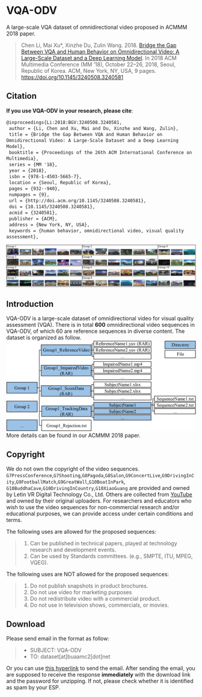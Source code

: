 # VQA-ODV
A large-scale VQA dataset of omnidirectional video proposed in ACMMM 2018 paper.
> Chen Li, Mai Xu*, Xinzhe Du, Zulin Wang. 2018. [Bridge the Gap Between
VQA and Human Behavior on Omnidirectional Video: A Large-Scale Dataset
and a Deep Learning Model](https://arxiv.org/abs/1807.10990). In 2018 ACM Multimedia Conference (MM ’18),
October 22–26, 2018, Seoul, Republic of Korea. ACM, New York, NY, USA,
9 pages. https://doi.org/10.1145/3240508.3240581

## Citation
**If you use VQA-ODV in your research, please cite**:
```
@inproceedings{Li:2018:BGV:3240508.3240581,
 author = {Li, Chen and Xu, Mai and Du, Xinzhe and Wang, Zulin},
 title = {Bridge the Gap Between VQA and Human Behavior on Omnidirectional Video: A Large-Scale Dataset and a Deep Learning Model},
 booktitle = {Proceedings of the 26th ACM International Conference on Multimedia},
 series = {MM '18},
 year = {2018},
 isbn = {978-1-4503-5665-7},
 location = {Seoul, Republic of Korea},
 pages = {932--940},
 numpages = {9},
 url = {http://doi.acm.org/10.1145/3240508.3240581},
 doi = {10.1145/3240508.3240581},
 acmid = {3240581},
 publisher = {ACM},
 address = {New York, NY, USA},
 keywords = {human behavior, omnidirectional video, visual quality assessment},
```

![](./images/Screenshots.jpg)  

## Introduction

VQA-ODV is a large-scale dataset of omnidirectional video for visual quality assessment (VQA). There is in total **600** omnidirectional video sequences in VQA-ODV, of which 60 are reference sequences in diverse content.
The dataset is organized as follow.
![](./images/DirStructure.jpg)
More details can be found in our ACMMM 2018 paper.

## Copyright

We do not own the copyright of the video sequences.
`G7PressConference`,`G7Shooting`,`G8Pagoda`,`G8Salon`,`G9ConcertLive`,`G9DrivingInCity`,`G9FootballMatch`,`G9GreatWall`,`G10BoatInPark`, `G10BuddhaCave`,`G10DrivingInCountry`,`G10XiaoGuang` are provided and owned by Letin VR Digital Technology Co., Ltd.
Others are collected from [YouTube](https://www.youtube.com/) and owned by their original uploaders.
For researchers and educators who wish to use the video sequences for non-commercial research and/or educational purposes, we can provide access under certain conditions and terms. 

The following uses are allowed for the proposed sequences:
> 1. Can be published in technical papers, played at technology research and development events.
> 2. Can be used by Standards committees. (e.g., SMPTE, ITU, MPEG, VQEG).

The following uses are NOT allowed for the proposed sequences:
> 1. Do not publish snapshots in product brochures.
> 2. Do not use video for marketing purposes
> 3. Do not redistribute video with a commercial product.
> 4. Do not use in television shows, commercials, or movies.

## Download
Please send email in the format as follow:

> * SUBJECT: VQA-ODV
> * TO: dataset[at]buaamc2[dot]net

Or you can use [this hyperlink](mailto:dataset@buaamc2.net?subject=VQA-ODV&body=Anything%20to%20say) to send the email.
After sending the email, you are supposed to receive the response **immediately** with the download link and the password for unzipping. If not, please check whether it is identified as spam by your ESP.

